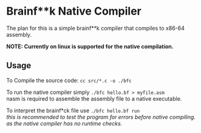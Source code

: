# Brainf**k Native Compiler
The plan for this is a simple brainf**k compiler that compiles to x86-64 assembly.

**NOTE: Currently on linux is supported for the native compilation.**

## Usage
To Compile the source code: `cc src/*.c -o ./bfc` <br>

To run the native compiler simply `./bfc hello.bf > myfile.asm`<br>
nasm is required to assemble the assembly file to a native executable.

To interpret the brainf*ck file use `./bfc hello.bf run`<br>
*this is recommended to test the program for errors before native compiling. as the native compiler has no runtime checks.*


